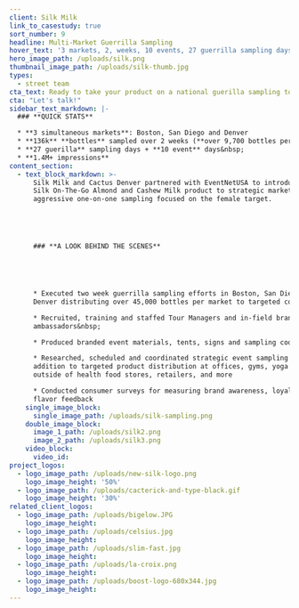 ```yaml
---
client: Silk Milk
link_to_casestudy: true
sort_number: 9
headline: Multi-Market Guerrilla Sampling
hover_text: '3 markets, 2, weeks, 10 events, 27 guerrilla sampling days, 136k samples - ask us how we did it!'
hero_image_path: /uploads/silk.png
thumbnail_image_path: /uploads/silk-thumb.jpg
types:
  - street team
cta_text: Ready to take your product on a national guerilla sampling tour?
cta: "Let's talk!"
sidebar_text_markdown: |-
  ### **QUICK STATS**

  * **3 simultaneous markets**: Boston, San Diego and Denver
  * **136k** **bottles** sampled over 2 weeks (**over 9,700 bottles per day**)
  * **27 guerilla** sampling days + **10 event** days&nbsp;
  * **1.4M+ impressions**
content_section:
  - text_block_markdown: >-
      Silk Milk and Cactus Denver partnered with EventNetUSA to introduce the
      Silk On-The-Go Almond and Cashew Milk product to strategic markets through
      aggressive one-on-one sampling focused on the female target.





      ### **A LOOK BEHIND THE SCENES**





      * Executed two week guerrilla sampling efforts in Boston, San Diego and
      Denver distributing over 45,000 bottles per market to targeted consumers

      * Recruited, training and staffed Tour Managers and in-field brand
      ambassadors&nbsp;

      * Produced branded event materials, tents, signs and sampling coolers

      * Researched, scheduled and coordinated strategic event sampling in
      addition to targeted product distribution at offices, gyms, yoga studios,
      outside of health food stores, retailers, and more

      * Conducted consumer surveys for measuring brand awareness, loyalty and
      flavor feedback
    single_image_block:
      single_image_path: /uploads/silk-sampling.png
    double_image_block:
      image_1_path: /uploads/silk2.png
      image_2_path: /uploads/silk3.png
    video_block:
      video_id:
project_logos:
  - logo_image_path: /uploads/new-silk-logo.png
    logo_image_height: '50%'
  - logo_image_path: /uploads/cacterick-and-type-black.gif
    logo_image_height: '30%'
related_client_logos:
  - logo_image_path: /uploads/bigelow.JPG
    logo_image_height:
  - logo_image_path: /uploads/celsius.jpg
    logo_image_height:
  - logo_image_path: /uploads/slim-fast.jpg
    logo_image_height:
  - logo_image_path: /uploads/la-croix.png
    logo_image_height:
  - logo_image_path: /uploads/boost-logo-680x344.jpg
    logo_image_height:
---
```

